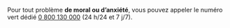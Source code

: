 Pour tout problème **de moral ou d’anxiété**, vous pouvez appeler le numéro vert dédié [0 800 130 000](tel:+33800130000) (24 h/24 et 7 j/7).
